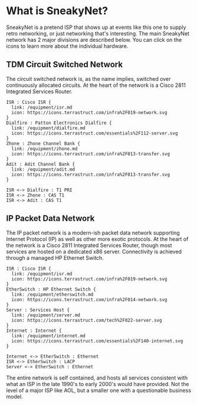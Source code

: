 What is SneakyNet?
==================

SneakyNet is a pretend ISP that shows up at events like this one to
supply retro networking, or just networking that's interesting.  The
main SneakyNet network has 2 major divisions are described below.  You
can click on the icons to learn more about the individual hardware.

TDM Circuit Switched Network
----------------------------

The circuit switched network is, as the name implies, switched over
continuously allocated circuits.  At the heart of the network is a
Cisco 2811 Integrated Services Router.

```d2
ISR : Cisco ISR {
  link: /equipment/isr.md
  icon: https://icons.terrastruct.com/infra%2F019-network.svg
}
Dialfire : Patton Electronics Dialfire { 
  link: /equipment/dialfire.md
  icon: https://icons.terrastruct.com/essentials%2F112-server.svg
}
Zhone : Zhone Channel Bank { 
  link: /equipment/zhone.md 
  icon: https://icons.terrastruct.com/infra%2F013-transfer.svg
}
Adit : Adit Channel Bank { 
  link: /equipment/adit.md 
  icon: https://icons.terrastruct.com/infra%2F013-transfer.svg
}
  
ISR <-> Dialfire : T1 PRI
ISR <-> Zhone : CAS T1
ISR <-> Adit : CAS T1
```

IP Packet Data Network
----------------------

The IP packet network is a modern-ish packet data network supporting
Internet Protocol (IP) as well as other more exotic protocols.  At the
heart of the network is a Cisco 2811 Integrated Services Router,
though most services are hosted on a dedicated x86 server.
Connectivity is achieved through a managed HP Ethernet Switch.

```d2
ISR : Cisco ISR {
  link: /equipment/isr.md
  icon: https://icons.terrastruct.com/infra%2F019-network.svg
}
EtherSwitch : HP Ethernet Switch { 
  link: /equipment/etherswitch.md
  icon: https://icons.terrastruct.com/infra%2F014-network.svg
}
Server : Services Host {
  link: /equipment/server.md
  icon: https://icons.terrastruct.com/tech%2F022-server.svg
}
Internet : Internet {
  link: /equipment/internet.md
  icon: https://icons.terrastruct.com/essentials%2F140-internet.svg
}

Internet <-> EtherSwitch : Ethernet
ISR <-> EtherSwitch : LACP
Server <-> EtherSwitch : Ethernet
```

The entire network is self contained, and hosts all services
consistent with what an ISP in the late 1990's to early 2000's would
have provided.  Not the level of a major ISP like AOL, but a smaller
one with a questionable business model.
